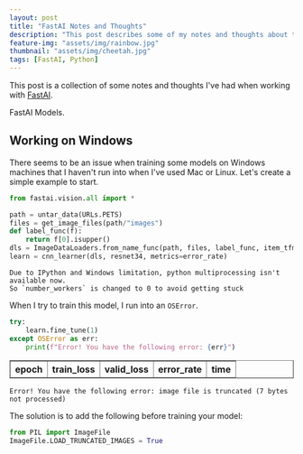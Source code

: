 ```yaml
---
layout: post
title: "FastAI Notes and Thoughts"
description: "This post describes some of my notes and thoughts about the FastAI library"
feature-img: "assets/img/rainbow.jpg"
thumbnail: "assets/img/cheetah.jpg"
tags: [FastAI, Python]
---
```


This post is a collection of some notes and thoughts I've had when working with [FastAI](https://www.fast.ai/).

FastAI Models.

## Working on Windows

There seems to be an issue when training some models on Windows machines that I haven't run into when I've used Mac or Linux. Let's create a simple example to start.


```python
from fastai.vision.all import *
```


```python
path = untar_data(URLs.PETS)
files = get_image_files(path/"images")
def label_func(f):
    return f[0].isupper()
dls = ImageDataLoaders.from_name_func(path, files, label_func, item_tfms=Resize(224))
learn = cnn_learner(dls, resnet34, metrics=error_rate)
```

    Due to IPython and Windows limitation, python multiprocessing isn't available now.
    So `number_workers` is changed to 0 to avoid getting stuck
    

When I try to train this model, I run into an `OSError`.


```python
try:
    learn.fine_tune(1)
except OSError as err:
    print(f"Error! You have the following error: {err}")
```


<table border="1" class="dataframe">
  <thead>
    <tr style="text-align: left;">
      <th>epoch</th>
      <th>train_loss</th>
      <th>valid_loss</th>
      <th>error_rate</th>
      <th>time</th>
    </tr>
  </thead>
  <tbody>
  </tbody>
</table><p>


    Error! You have the following error: image file is truncated (7 bytes not processed)
    

The solution is to add the following before training your model: 


```python
from PIL import ImageFile
ImageFile.LOAD_TRUNCATED_IMAGES = True
```